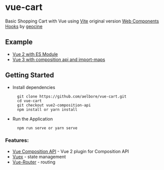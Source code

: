 # vue-cart
Basic Shopping Cart with Vue using [Vite](https://github.com/vitejs/vite) original version [Web Components Hooks](https://github.com/geocine/web-components-hooks-demo) by [geocine](https://github.com/geocine)

Example
------------
* [Vue 2 with ES Module](https://github.com/aelbore/vue-cart)
* [Vue 3 with composition api and import-maps](https://github.com/aelbore/vue-cart/tree/vue3-composition-api)


Getting Started
------------
  * Install dependencies
    ```
      git clone https://github.com/aelbore/vue-cart.git
      cd vue-cart
      git checkout vue2-composition-api
      npm install or yarn install
    ```
  * Run the Application
    ```
      npm run serve or yarn serve
    ```

### Features:
* [Vue Composition API](https://github.com/vuejs/composition-api) - Vue 2 plugin for Composition API 
* [Vuex](https://vuex.vuejs.org/) - state management
* [Vue-Router](https://router.vuejs.org/) - routing